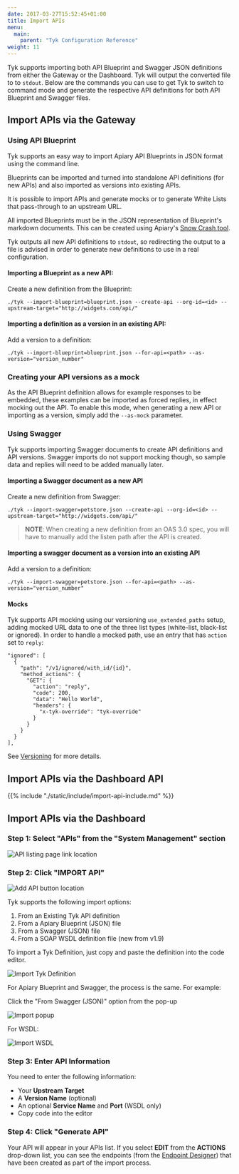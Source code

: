 ```yaml
---
date: 2017-03-27T15:52:45+01:00
title: Import APIs
menu:
  main:
    parent: "Tyk Configuration Reference"
weight: 11 
---
```


Tyk supports importing both API Blueprint and Swagger JSON definitions from either the Gateway or the Dashboard. Tyk will output the converted file to to `stdout`. Below are the commands you can use to get Tyk to switch to command mode and generate the respective API definitions for both API Blueprint and Swagger files.

## Import APIs via the Gateway

### Using API Blueprint

Tyk supports an easy way to import Apiary API Blueprints in JSON format using the command line.

Blueprints can be imported and turned into standalone API definitions (for new APIs) and also imported as versions into existing APIs.

It is possible to import APIs and generate mocks or to generate White Lists that pass-through to an upstream URL.

All imported Blueprints must be in the JSON representation of Blueprint's markdown documents. This can be created using Apiary's [Snow Crash tool](https://github.com/apiaryio/snowcrash).

Tyk outputs all new API definitions to `stdout`, so redirecting the output to a file is advised in order to generate new definitions to use in a real configuration.

#### Importing a Blueprint as a new API:

Create a new definition from the Blueprint:

```{.copyWrapper}
./tyk --import-blueprint=blueprint.json --create-api --org-id=<id> --upstream-target="http://widgets.com/api/"
```

#### Importing a definition as a version in an existing API:

Add a version to a definition:

```{.copyWrapper}
./tyk --import-blueprint=blueprint.json --for-api=<path> --as-version="version_number"
```

### Creating your API versions as a mock

As the API Blueprint definition allows for example responses to be embedded, these examples can be imported as forced replies, in effect mocking out the API. To enable this mode, when generating a new API or importing as a version, simply add the `--as-mock` parameter.

### Using Swagger

Tyk supports importing Swagger documents to create API definitions and API versions. Swagger imports do not support mocking though, so sample data and replies will need to be added manually later.

#### Importing a Swagger document as a new API

Create a new definition from Swagger:

```{.copyWrapper}
./tyk --import-swagger=petstore.json --create-api --org-id=<id> --upstream-target="http://widgets.com/api/"
```
> **NOTE**: When creating a new definition from an OAS 3.0 spec, you will have to manually add the listen path after the API is created.

#### Importing a swagger document as a version into an existing API

Add a version to a definition:

```{.copyWrapper}
./tyk --import-swagger=petstore.json --for-api=<path> --as-version="version_number"
```

#### Mocks

Tyk supports API mocking using our versioning `use_extended_paths` setup, adding mocked URL data to one of the three list types (white-list, black-list or ignored). In order to handle a mocked path, use an entry that has `action` set to `reply`:

```{json}
"ignored": [
  {
    "path": "/v1/ignored/with_id/{id}",
    "method_actions": {
      "GET": {
        "action": "reply",
        "code": 200,
        "data": "Hello World",
        "headers": {
          "x-tyk-override": "tyk-override"
        }
      }
    }
  }
],
```

See [Versioning](/docs/getting-started/key-concepts/versioning/) for more details.

## Import APIs via the Dashboard API

{{% include "./static/include/import-api-include.md" %}}

## Import APIs via the Dashboard

### Step 1: Select "APIs" from the "System Management" section

![API listing page link location](/docs/img/dashboard/system-management/apis2.7.png)

### Step 2: Click "IMPORT API"

![Add API button location](/docs/img/dashboard/system-management/add_API_button_new_2.5.png)

Tyk supports the following import options:

1. From an Existing Tyk API definition
2. From a Apiary Blueprint (JSON) file
3. From a Swagger (JSON) file
4. From a SOAP WSDL definition file (new from v1.9)

To import a Tyk Definition, just copy and paste the definition into the code editor.

![Import Tyk Definition](/docs/img/dashboard/system-management/import_tyk_def.png)

For Apiary Blueprint and Swagger, the process is the same. For example:

Click the "From Swagger (JSON)" option from the pop-up

![Import popup](/docs/img/dashboard/system-management/import_json.png)

For WSDL:

![Import WSDL](/docs/img/dashboard/system-management/import_wsdl.png)

### Step 3: Enter API Information

You need to enter the following information:

* Your **Upstream Target**
* A **Version Name** (optional)
* An optional **Service Name** and **Port** (WSDL only)
* Copy code into the editor

### Step 4: Click "Generate API"

Your API will appear in your APIs list. If you select **EDIT** from the **ACTIONS** drop-down list, you can see the endpoints (from the [Endpoint Designer](https://tyk.io/docs/transform-traffic/endpoint-designer/)) that have been created as part of the import process.
